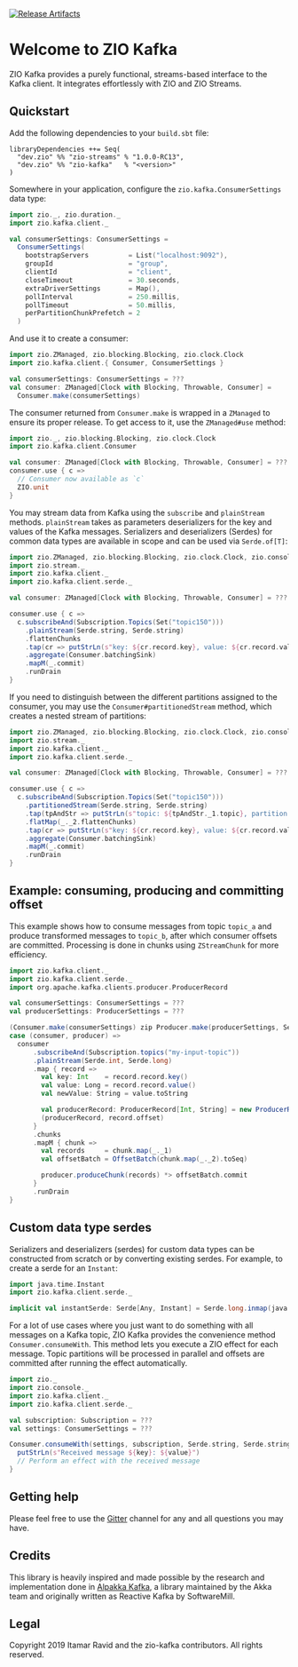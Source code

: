 [![Release Artifacts][Badge-SonatypeReleases]][Link-SonatypeReleases]

# Welcome to ZIO Kafka

ZIO Kafka provides a purely functional, streams-based interface to the Kafka
client. It integrates effortlessly with ZIO and ZIO Streams.

## Quickstart

Add the following dependencies to your `build.sbt` file:
```
libraryDependencies ++= Seq(
  "dev.zio" %% "zio-streams" % "1.0.0-RC13",
  "dev.zio" %% "zio-kafka"   % "<version>"
)
```

Somewhere in your application, configure the `zio.kafka.ConsumerSettings` 
data type:
```scala
import zio._, zio.duration._
import zio.kafka.client._

val consumerSettings: ConsumerSettings = 
  ConsumerSettings(
    bootstrapServers          = List("localhost:9092"),
    groupId                   = "group",
    clientId                  = "client",
    closeTimeout              = 30.seconds,
    extraDriverSettings       = Map(),
    pollInterval              = 250.millis,
    pollTimeout               = 50.millis,
    perPartitionChunkPrefetch = 2
  )
```


And use it to create a consumer:
```scala
import zio.ZManaged, zio.blocking.Blocking, zio.clock.Clock 
import zio.kafka.client.{ Consumer, ConsumerSettings }

val consumerSettings: ConsumerSettings = ???
val consumer: ZManaged[Clock with Blocking, Throwable, Consumer] = 
  Consumer.make(consumerSettings)
```

The consumer returned from `Consumer.make` is wrapped in a `ZManaged`
to ensure its proper release. To get access to it, use the `ZManaged#use` method:
```scala
import zio._, zio.blocking.Blocking, zio.clock.Clock 
import zio.kafka.client.Consumer

val consumer: ZManaged[Clock with Blocking, Throwable, Consumer] = ???
consumer.use { c =>
  // Consumer now available as `c`
  ZIO.unit
}
```

You may stream data from Kafka using the `subscribe` and
`plainStream` methods. `plainStream` takes as parameters deserializers for the key and values of the Kafka messages. Serializers and deserializers (Serdes) for common data types are available in scope and can be used via `Serde.of[T]`:

```scala
import zio.ZManaged, zio.blocking.Blocking, zio.clock.Clock, zio.console.putStrLn
import zio.stream._
import zio.kafka.client._
import zio.kafka.client.serde._

val consumer: ZManaged[Clock with Blocking, Throwable, Consumer] = ???

consumer.use { c =>
  c.subscribeAnd(Subscription.Topics(Set("topic150")))
    .plainStream(Serde.string, Serde.string)
    .flattenChunks
    .tap(cr => putStrLn(s"key: ${cr.record.key}, value: ${cr.record.value}"))
    .aggregate(Consumer.batchingSink)
    .mapM(_.commit)
    .runDrain
}
```

If you need to distinguish between the different partitions assigned
to the consumer, you may use the `Consumer#partitionedStream` method,
which creates a nested stream of partitions:
```scala
import zio.ZManaged, zio.blocking.Blocking, zio.clock.Clock, zio.console.putStrLn
import zio.stream._
import zio.kafka.client._
import zio.kafka.client.serde._

val consumer: ZManaged[Clock with Blocking, Throwable, Consumer] = ???

consumer.use { c =>
  c.subscribeAnd(Subscription.Topics(Set("topic150")))
    .partitionedStream(Serde.string, Serde.string)
    .tap(tpAndStr => putStrLn(s"topic: ${tpAndStr._1.topic}, partition: ${tpAndStr._1.partition}"))
    .flatMap(_._2.flattenChunks)
    .tap(cr => putStrLn(s"key: ${cr.record.key}, value: ${cr.record.value}"))
    .aggregate(Consumer.batchingSink)
    .mapM(_.commit)
    .runDrain
}
```

## Example: consuming, producing and committing offset
This example shows how to consume messages from topic `topic_a` and produce transformed messages to `topic_b`, after which consumer offsets are committed. Processing is done in chunks using `ZStreamChunk` for more efficiency.

```scala
import zio.kafka.client._
import zio.kafka.client.serde._
import org.apache.kafka.clients.producer.ProducerRecord

val consumerSettings: ConsumerSettings = ???
val producerSettings: ProducerSettings = ???

(Consumer.make(consumerSettings) zip Producer.make(producerSettings, Serde.int, Serde.string)).use {
case (consumer, producer) =>
  consumer
      .subscribeAnd(Subscription.topics("my-input-topic"))
      .plainStream(Serde.int, Serde.long)
      .map { record =>
        val key: Int    = record.record.key()
        val value: Long = record.record.value()
        val newValue: String = value.toString

        val producerRecord: ProducerRecord[Int, String] = new ProducerRecord("my-output-topic", key, newValue)
        (producerRecord, record.offset)
      }
      .chunks
      .mapM { chunk =>
        val records     = chunk.map(_._1)
        val offsetBatch = OffsetBatch(chunk.map(_._2).toSeq)

        producer.produceChunk(records) *> offsetBatch.commit
      }
      .runDrain
}
```

## Custom data type serdes
Serializers and deserializers (serdes) for custom data types can be constructed from scratch or by converting existing serdes. For example, to create a serde for an `Instant`:

```scala
import java.time.Instant
import zio.kafka.client.serde._

implicit val instantSerde: Serde[Any, Instant] = Serde.long.inmap(java.time.Instant.ofEpochMilli)(_.toEpochMilli)

```

For a lot of use cases where you just want to do something with all messages on a Kafka topic, ZIO Kafka provides the convenience method `Consumer.consumeWith`. This method lets you execute a ZIO effect for each message. Topic partitions will be processed in parallel and offsets are committed after running the effect automatically. 

```scala
import zio._
import zio.console._
import zio.kafka.client._
import zio.kafka.client.serde._

val subscription: Subscription = ???
val settings: ConsumerSettings = ???

Consumer.consumeWith(settings, subscription, Serde.string, Serde.string) { case (key, value) =>
  putStrLn(s"Received message ${key}: ${value}")
  // Perform an effect with the received message
}
```

## Getting help

Please feel free to use the [Gitter](https://gitter.im/zio/zio-kafka)
channel for any and all questions you may have.

## Credits

This library is heavily inspired and made possible by the research and implementation done in [Alpakka Kafka](https://github.com/akka/alpakka-kafka), a library maintained by the Akka team and originally written as Reactive Kafka by SoftwareMill.

## Legal

Copyright 2019 Itamar Ravid and the zio-kafka contributors. All rights reserved.

[Link-SonatypeReleases]: https://oss.sonatype.org/content/repositories/releases/dev/zio/zio-kafka_2.12/ "Sonatype Releases"
[Badge-SonatypeReleases]: https://img.shields.io/nexus/r/https/oss.sonatype.org/dev.zio/zio-kafka_2.12.svg "Sonatype Releases"
